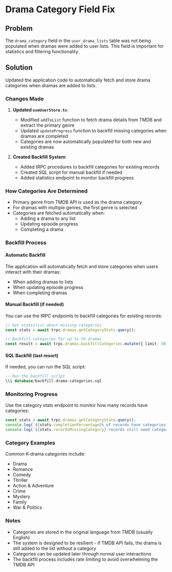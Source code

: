 # Drama Category Field Fix

## Problem
The `drama_category` field in the `user_drama_lists` table was not being populated when dramas were added to user lists. This field is important for statistics and filtering functionality.

## Solution
Updated the application code to automatically fetch and store drama categories when dramas are added to lists.

### Changes Made

1. **Updated `useUserStore.ts`**:
   - Modified `addToList` function to fetch drama details from TMDB and extract the primary genre
   - Updated `updateProgress` function to backfill missing categories when dramas are completed
   - Categories are now automatically populated for both new and existing dramas

2. **Created Backfill System**:
   - Added tRPC procedures to backfill categories for existing records
   - Created SQL script for manual backfill if needed
   - Added statistics endpoint to monitor backfill progress

### How Categories Are Determined
- Primary genre from TMDB API is used as the drama category
- For dramas with multiple genres, the first genre is selected
- Categories are fetched automatically when:
  - Adding a drama to any list
  - Updating episode progress
  - Completing a drama

### Backfill Process

#### Automatic Backfill
The application will automatically fetch and store categories when users interact with their dramas:
- When adding dramas to lists
- When updating episode progress
- When completing dramas

#### Manual Backfill (if needed)
You can use the tRPC endpoints to backfill categories for existing records:

```typescript
// Get statistics about missing categories
const stats = await trpc.dramas.getCategoryStats.query();

// Backfill categories for up to 50 dramas
const result = await trpc.dramas.backfillCategories.mutate({ limit: 50 });
```

#### SQL Backfill (last resort)
If needed, you can run the SQL script:
```sql
-- Run the backfill script
\\i database/backfill-drama-categories.sql
```

### Monitoring Progress
Use the category stats endpoint to monitor how many records have categories:

```typescript
const stats = await trpc.dramas.getCategoryStats.query();
console.log(`${stats.completionPercentage}% of records have categories`);
console.log(`${stats.recordsMissingCategory} records still need categories`);
```

### Category Examples
Common K-drama categories include:
- Drama
- Romance
- Comedy
- Thriller
- Action & Adventure
- Crime
- Mystery
- Family
- War & Politics

### Notes
- Categories are stored in the original language from TMDB (usually English)
- The system is designed to be resilient - if TMDB API fails, the drama is still added to the list without a category
- Categories can be updated later through normal user interactions
- The backfill process includes rate limiting to avoid overwhelming the TMDB API